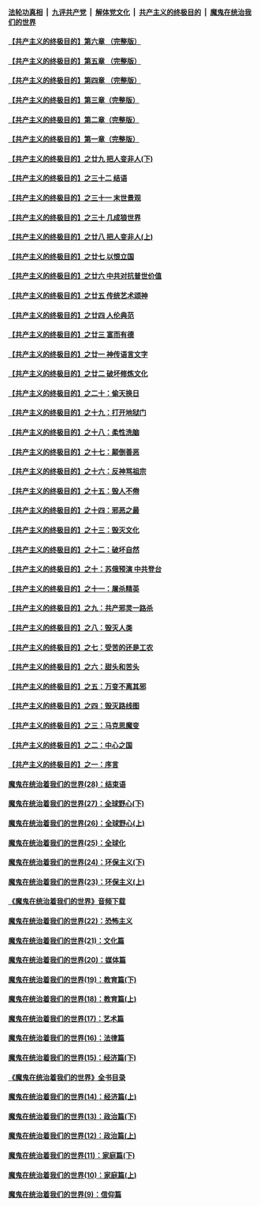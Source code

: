 ####  [法轮功真相](../../../../basic/blob/master/README.md?t=10301201) &nbsp;|&nbsp; [九评共产党](../../../../9ping.md/blob/master/README.md?t=10301201) &nbsp;|&nbsp; [解体党文化](../../../../jtdwh.md/blob/master/README.md?t=10301201)  &nbsp;|&nbsp; [共产主义的终极目的](../../../../gczydzjmd.md/blob/master/README.md?t=10301201) &nbsp;|&nbsp; [魔鬼在统治我们的世界](../../../../mgztzwmdsj.md/blob/master/README.md?t=10301201) 

#### [【共产主义的终极目的】第六章 （完整版）](../pages/nsc422/n11428913.md?t=10301201) 

#### [【共产主义的终极目的】第五章 （完整版）](../pages/nsc422/n11428912.md?t=10301201) 

#### [【共产主义的终极目的】第四章 （完整版）](../pages/nsc422/n11428907.md?t=10301201) 

#### [【共产主义的终极目的】第三章（完整版）](../pages/nsc422/n11428848.md?t=10301201) 

#### [【共产主义的终极目的】第二章（完整版）](../pages/nsc422/n11428831.md?t=10301201) 

#### [【共产主义的终极目的】第一章（完整版）](../pages/nsc422/n11417651.md?t=10301201) 

#### [【共产主义的终极目的】之廿九 把人变非人(下)](../pages/nsc422/n11344140.md?t=10301201) 

#### [【共产主义的终极目的】之三十二 结语](../pages/nsc422/n11360535.md?t=10301201) 

#### [【共产主义的终极目的】之三十一 末世景观](../pages/nsc422/n11351129.md?t=10301201) 

#### [【共产主义的终极目的】之三十 几成狼世界](../pages/nsc422/n11348280.md?t=10301201) 

#### [【共产主义的终极目的】之廿八 把人变非人(上)](../pages/nsc422/n11340492.md?t=10301201) 

#### [【共产主义的终极目的】之廿七 以恨立国](../pages/nsc422/n11336944.md?t=10301201) 

#### [【共产主义的终极目的】之廿六 中共对抗普世价值](../pages/nsc422/n11324785.md?t=10301201) 

#### [【共产主义的终极目的】之廿五 传统艺术颂神](../pages/nsc422/n11296396.md?t=10301201) 

#### [【共产主义的终极目的】之廿四 人伦典范](../pages/nsc422/n11296397.md?t=10301201) 

#### [【共产主义的终极目的】之廿三 富而有德](../pages/nsc422/n11283598.md?t=10301201) 

#### [【共产主义的终极目的】之廿一 神传语言文字](../pages/nsc422/n11263265.md?t=10301201) 

#### [【共产主义的终极目的】之廿二 破坏修炼文化](../pages/nsc422/n11245728.md?t=10301201) 

#### [【共产主义的终极目的】之二十：偷天换日](../pages/nsc422/n11238846.md?t=10301201) 

#### [【共产主义的终极目的】之十九：打开地狱门](../pages/nsc422/n11206376.md?t=10301201) 

#### [【共产主义的终极目的】之十八：柔性洗脑](../pages/nsc422/n11199994.md?t=10301201) 

#### [【共产主义的终极目的】之十七：颠倒善恶](../pages/nsc422/n11179782.md?t=10301201) 

#### [【共产主义的终极目的】之十六：反神骂祖宗](../pages/nsc422/n11166798.md?t=10301201) 

#### [【共产主义的终极目的】之十五：毁人不倦](../pages/nsc422/n11166792.md?t=10301201) 

#### [【共产主义的终极目的】之十四：邪恶之最](../pages/nsc422/n11150249.md?t=10301201) 

#### [【共产主义的终极目的】之十三：毁灭文化](../pages/nsc422/n11135227.md?t=10301201) 

#### [【共产主义的终极目的】之十二：破坏自然](../pages/nsc422/n11135214.md?t=10301201) 

#### [【共产主义的终极目的】之十：苏俄预演 中共登台](../pages/nsc422/n11118424.md?t=10301201) 

#### [【共产主义的终极目的】之十一：屠杀精英](../pages/nsc422/n11118442.md?t=10301201) 

#### [【共产主义的终极目的】之九：共产邪灵一路杀](../pages/nsc422/n11114139.md?t=10301201) 

#### [【共产主义的终极目的】之八：毁灭人类](../pages/nsc422/n11108503.md?t=10301201) 

#### [【共产主义的终极目的】之七：受苦的还是工农](../pages/nsc422/n11101809.md?t=10301201) 

#### [【共产主义的终极目的】之六：甜头和苦头](../pages/nsc422/n11096971.md?t=10301201) 

#### [【共产主义的终极目的】之五：万变不离其邪](../pages/nsc422/n11091285.md?t=10301201) 

#### [【共产主义的终极目的】之四：毁灭路线图](../pages/nsc422/n11086284.md?t=10301201) 

#### [【共产主义的终极目的】之三：马克思魔变](../pages/nsc422/n11061941.md?t=10301201) 

#### [【共产主义的终极目的】之二：中心之国](../pages/nsc422/n11047728.md?t=10301201) 

#### [【共产主义的终极目的】之一：序言](../pages/nsc422/n11086077.md?t=10301201) 

#### [魔鬼在统治着我们的世界(28)：结束语](../pages/nsc422/n10936246.md?t=10301201) 

#### [魔鬼在统治着我们的世界(27)：全球野心(下)](../pages/nsc422/n10928319.md?t=10301201) 

#### [魔鬼在统治着我们的世界(26)：全球野心(上)](../pages/nsc422/n10900318.md?t=10301201) 

#### [魔鬼在统治着我们的世界(25)：全球化](../pages/nsc422/n10788205.md?t=10301201) 

#### [魔鬼在统治着我们的世界(24)：环保主义(下)](../pages/nsc422/n10695307.md?t=10301201) 

#### [魔鬼在统治着我们的世界(23)：环保主义(上)](../pages/nsc422/n10688613.md?t=10301201) 

#### [《魔鬼在统治着我们的世界》音频下载](../pages/nsc422/n10635553.md?t=10301201) 

#### [魔鬼在统治着我们的世界(22)：恐怖主义](../pages/nsc422/n10614727.md?t=10301201) 

#### [魔鬼在统治着我们的世界(21)：文化篇](../pages/nsc422/n10597706.md?t=10301201) 

#### [魔鬼在统治着我们的世界(20)：媒体篇](../pages/nsc422/n10586579.md?t=10301201) 

#### [魔鬼在统治着我们的世界(19)：教育篇(下)](../pages/nsc422/n10564808.md?t=10301201) 

#### [魔鬼在统治着我们的世界(18)：教育篇(上)](../pages/nsc422/n10526970.md?t=10301201) 

#### [魔鬼在统治着我们的世界(17)：艺术篇](../pages/nsc422/n10499093.md?t=10301201) 

#### [魔鬼在统治着我们的世界(16)：法律篇](../pages/nsc422/n10485969.md?t=10301201) 

#### [魔鬼在统治着我们的世界(15)：经济篇(下)](../pages/nsc422/n10469975.md?t=10301201) 

#### [《魔鬼在统治着我们的世界》全书目录](../pages/nsc422/n10464261.md?t=10301201) 

#### [魔鬼在统治着我们的世界(14)：经济篇(上)](../pages/nsc422/n10457370.md?t=10301201) 

#### [魔鬼在统治着我们的世界(13)：政治篇(下)](../pages/nsc422/n10448270.md?t=10301201) 

#### [魔鬼在统治着我们的世界(12)：政治篇(上)](../pages/nsc422/n10444576.md?t=10301201) 

#### [魔鬼在统治着我们的世界(11)：家庭篇(下)](../pages/nsc422/n10440961.md?t=10301201) 

#### [魔鬼在统治着我们的世界(10)：家庭篇(上)](../pages/nsc422/n10435448.md?t=10301201) 

#### [魔鬼在统治着我们的世界(9)：信仰篇](../pages/nsc422/n10432159.md?t=10301201) 

